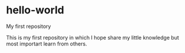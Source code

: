 # hello-world
My first repository

This is my first repository in which I hope share my little knowledge but most importart learn from others.

